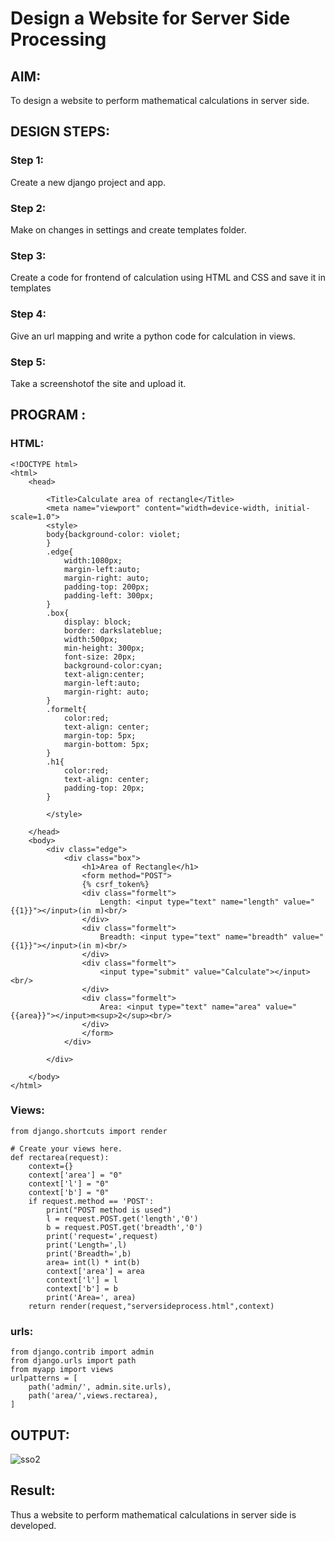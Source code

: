 # Design a Website for Server Side Processing

## AIM:
To design a website to perform mathematical calculations in server side.

## DESIGN STEPS:

### Step 1:
Create a new django project and app.
### Step 2:
Make on changes in settings and create templates folder.


### Step 3:
Create a code for frontend of calculation using HTML and CSS and save it in templates

### Step 4:
Give an url mapping and write a python code for calculation in views.


### Step 5:
Take a screenshotof the site and upload it.


## PROGRAM :
### HTML:
```
<!DOCTYPE html>
<html>
    <head>
        
        <Title>Calculate area of rectangle</Title>
        <meta name="viewport" content="width=device-width, initial-scale=1.0">
        <style>
        body{background-color: violet;
        }
        .edge{
            width:1080px;
            margin-left:auto;
            margin-right: auto;
            padding-top: 200px;
            padding-left: 300px;
        }
        .box{
            display: block;
            border: darkslateblue;
            width:500px;
            min-height: 300px;
            font-size: 20px;
            background-color:cyan;
            text-align:center;
            margin-left:auto;
            margin-right: auto;
        }
        .formelt{
            color:red;
            text-align: center;
            margin-top: 5px;
            margin-bottom: 5px;
        }
        .h1{
            color:red;
            text-align: center;
            padding-top: 20px;
        }

        </style>

    </head>
    <body>
        <div class="edge">
            <div class="box">
                <h1>Area of Rectangle</h1>
                <form method="POST">
                {% csrf_token%}
                <div class="formelt">
                    Length: <input type="text" name="length" value="{{1}}"></input>(in m)<br/>
                </div>
                <div class="formelt">
                    Breadth: <input type="text" name="breadth" value="{{1}}"></input>(in m)<br/>
                </div>
                <div class="formelt">
                    <input type="submit" value="Calculate"></input><br/>
                </div>
                <div class="formelt">
                    Area: <input type="text" name="area" value="{{area}}"></input>m<sup>2</sup><br/>
                </div>
                </form>
            </div>

        </div>

    </body>
</html>
```
### Views:
```
from django.shortcuts import render

# Create your views here.
def rectarea(request):
    context={}
    context['area'] = "0"
    context['l'] = "0"
    context['b'] = "0"
    if request.method == 'POST':
        print("POST method is used")
        l = request.POST.get('length','0')
        b = request.POST.get('breadth','0')
        print('request=',request)
        print('Length=',l)
        print('Breadth=',b)
        area= int(l) * int(b)
        context['area'] = area
        context['l'] = l
        context['b'] = b
        print('Area=', area)
    return render(request,"serversideprocess.html",context)
```
### urls:
```
from django.contrib import admin
from django.urls import path
from myapp import views
urlpatterns = [
    path('admin/', admin.site.urls),
    path('area/',views.rectarea),
]

```


## OUTPUT:

![sso2](https://user-images.githubusercontent.com/118787261/212550941-7bda4703-b6a8-48ee-986f-a17b3d14da29.png)





## Result:
Thus a website to perform mathematical calculations in server side is developed.
